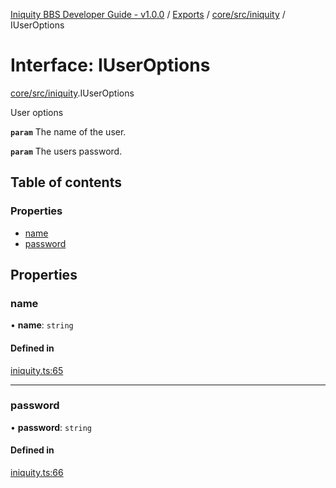 [Iniquity BBS Developer Guide - v1.0.0](../README.md) / [Exports](../modules.md) / [core/src/iniquity](../modules/core_src_iniquity.md) / IUserOptions

# Interface: IUserOptions

[core/src/iniquity](../modules/core_src_iniquity.md).IUserOptions

User options

**`param`** The name of the user.

**`param`** The users password.

## Table of contents

### Properties

- [name](core_src_iniquity.IUserOptions.md#name)
- [password](core_src_iniquity.IUserOptions.md#password)

## Properties

### name

• **name**: `string`

#### Defined in

[iniquity.ts:65](https://github.com/iniquitybbs/iniquity/blob/aa6049a/packages/core/src/iniquity.ts#L65)

___

### password

• **password**: `string`

#### Defined in

[iniquity.ts:66](https://github.com/iniquitybbs/iniquity/blob/aa6049a/packages/core/src/iniquity.ts#L66)
